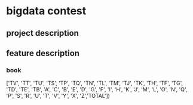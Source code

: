 bigdata contest
===================================

project description
-----------------------------------

feature description
-----------------------------------

### book
['TV', 'TT', 'TU', 'TS', 'TP', 'TQ', 'TN', 'TL', 'TM', 'TJ', 'TK', 'TH', 'TF', 'TG', 'TD', 'TE', 'TB', 'A', 'C', 'B', 'E', 'D', 'G', 'F', 'I', 'H', 'K', 'J', 'M', 'L', 'O', 'N', 'Q', 'P', 'S', 'R', 'U', 'T', 'V', 'Y', 'X', 'Z','TOTAL'])

	
